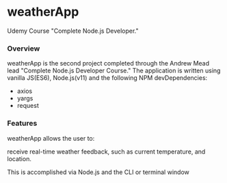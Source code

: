 # weatherApp

Udemy Course "Complete Node.js Developer."

<h3>Overview</h3>
weatherApp is the second project completed through the Andrew Mead lead "Complete Node.js Developer Course." The application is written using vanilla JS(ES6), Node.js(v11) and the following NPM devDependencies:
<ul>
  <li>axios</li>
  <li>yargs</li>
  <li>request</li>
</ul>

<h3>Features</h3>
weatherApp allows the user to:

receive real-time weather feedback, such as current temperature, and location.

This is accomplished via Node.js and the CLI or terminal window
